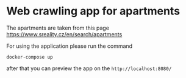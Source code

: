 # Web crawling app for apartments

The apartments are taken from this page https://www.sreality.cz/en/search/apartments

For using the application please run the command

``docker-compose up``

after that you can preview the app on the ``http://localhost:8080/``